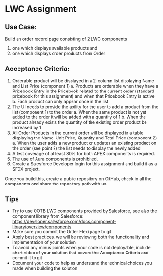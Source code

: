 # LWC Assignment

## Use Case:
Build an order record page consisting of 2 LWC components
1.	one which displays available products and 
2.	one which displays order products from Order

## Acceptance Criteria:
1.	Orderable product will be displayed in a 2-column list displaying Name and List Price (component 1)
a.	Products are orderable when they have a Pricebook Entry in the Pricebook related to the current order (standard pricebook for this assignment) and when that Pricebook Entry is active
b.	Each product can only appear once in the list
2.	The UI needs to provide the ability for the user to add a product from the list (component 1) to the order
a.	When the same product is not yet added to the order it will be added with a quantity of 1
b.	When the product already exists the quantity of the existing order product be increased by 1
3.	All Order Products in the current order will be displayed in a table displaying the Name, Unit Price, Quantity and Total Price (component 2)
a.	When the user adds a new product or updates an existing product on the order (see point 2) the list needs to display the newly added 
4.	A test coverage of at least 80% for both APEX components is required.
5.	The use of Aura components is prohibited. 
6.	Create a Salesforce Developer login for this assignment and build it as a SFDX project.

Once you build this, create a public repository on GitHub, check in all the components and share the repository path with us.

## Tips
*   Try to use OOTB LWC components provided by Salesforce, see also the component library from Salesforce: https://developer.salesforce.com/docs/component-library/overview/components
*   Make sure you commit the Order Flexi page to git
*	Apply best practices, we will be reviewing both the functionality and implementation of your solution
*	To avoid any minus points when your code is not deployable, include short video of your solution that covers the Acceptance Criteria and commit it to git
*	Document your code to help us understand the technical choices you made when building the solution


